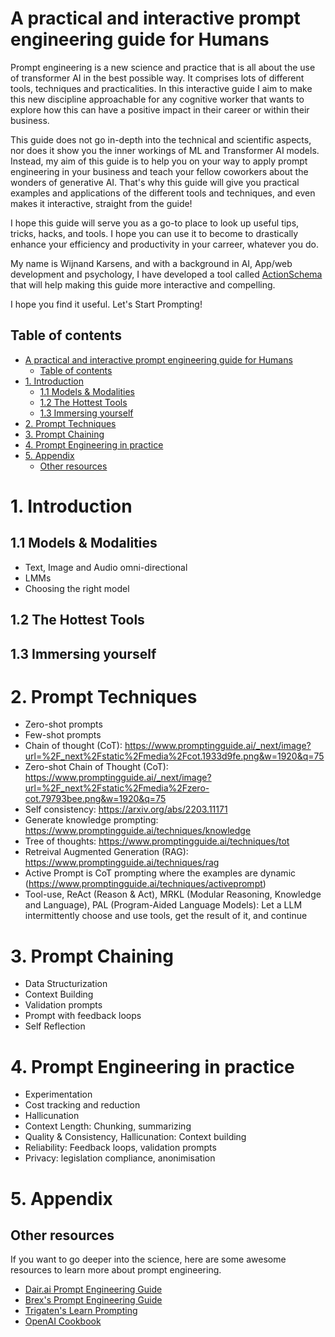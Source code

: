 <!--

---
target-audience: LLM's that are used to create ActionSchema's
---

Content:

- It should summarize key concepts of prompt engineering that are required for quality of inference.
- It should provide concrete examples and the steps required to choose the right prompts.
- It should differentiate from other popular prompt engineering guides. They are very scientific and non practical, not easy to learn with
- It could have an added video course attached

-->

# A practical and interactive prompt engineering guide for Humans

Prompt engineering is a new science and practice that is all about the use of transformer AI in the best possible way. It comprises lots of different tools, techniques and practicalities. In this interactive guide I aim to make this new discipline approachable for any cognitive worker that wants to explore how this can have a positive impact in their career or within their business.

This guide does not go in-depth into the technical and scientific aspects, nor does it show you the inner workings of ML and Transformer AI models. Instead, my aim of this guide is to help you on your way to apply prompt engineering in your business and teach your fellow coworkers about the wonders of generative AI. That's why this guide will give you practical examples and applications of the different tools and techniques, and even makes it interactive, straight from the guide!

I hope this guide will serve you as a go-to place to look up useful tips, tricks, hacks, and tools. I hope you can use it to become to drastically enhance your efficiency and productivity in your carreer, whatever you do.

My name is Wijnand Karsens, and with a background in AI, App/web development and psychology, I have developed a tool called [ActionSchema](https://actionschema.com) that will help making this guide more interactive and compelling.

I hope you find it useful. Let's Start Prompting!

## Table of contents

- [A practical and interactive prompt engineering guide for Humans](#a-practical-and-interactive-prompt-engineering-guide-for-humans)
  - [Table of contents](#table-of-contents)
- [1. Introduction](#1-introduction)
  - [1.1 Models \& Modalities](#11-models--modalities)
  - [1.2 The Hottest Tools](#12-the-hottest-tools)
  - [1.3 Immersing yourself](#13-immersing-yourself)
- [2. Prompt Techniques](#2-prompt-techniques)
- [3. Prompt Chaining](#3-prompt-chaining)
- [4. Prompt Engineering in practice](#4-prompt-engineering-in-practice)
- [5. Appendix](#5-appendix)
  - [Other resources](#other-resources)

# 1. Introduction

## 1.1 Models & Modalities

- Text, Image and Audio omni-directional
- LMMs
- Choosing the right model

## 1.2 The Hottest Tools

## 1.3 Immersing yourself

# 2. Prompt Techniques

- Zero-shot prompts
- Few-shot prompts
- Chain of thought (CoT): https://www.promptingguide.ai/_next/image?url=%2F_next%2Fstatic%2Fmedia%2Fcot.1933d9fe.png&w=1920&q=75
- Zero-shot Chain of Thought (CoT): https://www.promptingguide.ai/_next/image?url=%2F_next%2Fstatic%2Fmedia%2Fzero-cot.79793bee.png&w=1920&q=75
- Self consistency: https://arxiv.org/abs/2203.11171
- Generate knowledge prompting: https://www.promptingguide.ai/techniques/knowledge
- Tree of thoughts: https://www.promptingguide.ai/techniques/tot
- Retreival Augmented Generation (RAG): https://www.promptingguide.ai/techniques/rag
- Active Prompt is CoT prompting where the examples are dynamic (https://www.promptingguide.ai/techniques/activeprompt)
- Tool-use, ReAct (Reason & Act), MRKL (Modular Reasoning, Knowledge and Language), PAL (Program-Aided Language Models): Let a LLM intermittently choose and use tools, get the result of it, and continue

# 3. Prompt Chaining

- Data Structurization
- Context Building
- Validation prompts
- Prompt with feedback loops
- Self Reflection

# 4. Prompt Engineering in practice

- Experimentation
- Cost tracking and reduction
- Hallicunation
- Context Length: Chunking, summarizing
- Quality & Consistency, Hallicunation: Context building
- Reliability: Feedback loops, validation prompts
- Privacy: legislation compliance, anonimisation

# 5. Appendix

## Other resources

If you want to go deeper into the science, here are some awesome resources to learn more about prompt engineering.

- [Dair.ai Prompt Engineering Guide](https://github.com/dair-ai/Prompt-Engineering-Guide)
- [Brex's Prompt Engineering Guide](https://github.com/brexhq/prompt-engineering)
- [Trigaten's Learn Prompting](https://github.com/trigaten/Learn_Prompting)
- [OpenAI Cookbook](https://github.com/openai/openai-cookbook)

